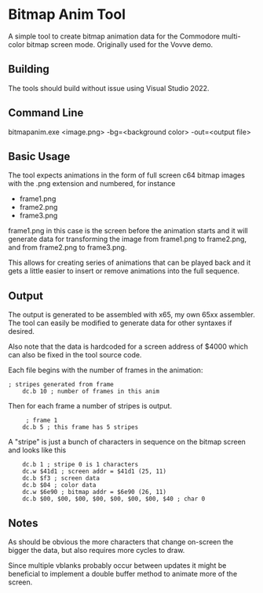 # Bitmap Anim Tool #
A simple tool to create bitmap animation data for the Commodore multi-color bitmap screen mode. Originally used for the Vovve demo.

## Building ##

The tools should build without issue using Visual Studio 2022.

## Command Line ##

bitmapanim.exe \<image.png> -bg=\<background color> -out=\<output file>

## Basic Usage ##

The tool expects animations in the form of full screen c64 bitmap images with the .png extension and numbered, for instance

 * frame1.png
 * frame2.png
 * frame3.png

frame1.png in this case is the screen before the animation starts and it will generate data for transforming the image from frame1.png to frame2.png, and from frame2.png to frame3.png.

This allows for creating series of animations that can be played back and it gets a little easier to insert or remove animations into the full sequence.

## Output ##
The output is generated to be assembled with x65, my own 65xx assembler. The tool can easily be modified to generate data for other syntaxes if desired.

Also note that the data is hardcoded for a screen address of $4000 which can also be fixed in the tool source code.

Each file begins with the number of frames in the animation:
```
; stripes generated from frame
	dc.b 10 ; number of frames in this anim
```
Then for each frame a number of stripes is output.
```
	 ; frame 1
	dc.b 5 ; this frame has 5 stripes
```
A "stripe" is just a bunch of characters in sequence on the bitmap screen and looks like this
```
	dc.b 1 ; stripe 0 is 1 characters
	dc.w $41d1 ; screen addr = $41d1 (25, 11)
	dc.b $f3 ; screen data
	dc.b $04 ; color data
	dc.w $6e90 ; bitmap addr = $6e90 (26, 11)
	dc.b $00, $00, $00, $00, $00, $00, $00, $40 ; char 0
```

## Notes ##

As should be obvious the more characters that change on-screen the bigger the data, but also requires more cycles to draw.

Since multiple vblanks probably occur between updates it might be beneficial to implement a double buffer method to animate more of the screen.